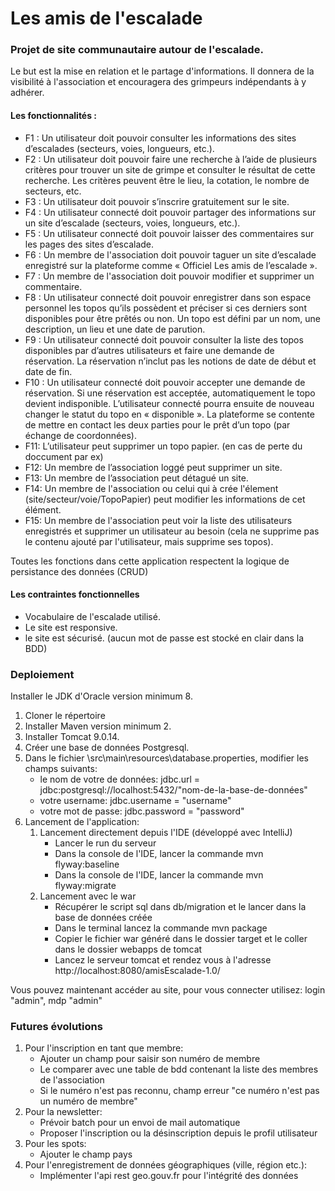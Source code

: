 # Les amis de l'escalade
### Projet de site communautaire autour de l'escalade.
<p>Le but est la mise en relation et le partage d'informations. 
 Il donnera de la visibilité à l'association et encouragera des grimpeurs indépendants à y adhérer.

#### Les fonctionnalités :
<ul>
    <li>F1 : Un utilisateur doit pouvoir consulter les informations des sites d’escalades (secteurs, voies, longueurs, etc.).</li>
    <li>F2 : Un utilisateur doit pouvoir faire une recherche à l’aide de plusieurs critères pour trouver un site de grimpe et consulter le résultat de cette recherche. 
    Les critères peuvent être le lieu, la cotation, le nombre de secteurs, etc. </li>
    <li>F3 : Un utilisateur doit pouvoir s’inscrire gratuitement sur le site.</li>
    <li>F4 : Un utilisateur connecté doit pouvoir partager des informations sur un site d’escalade (secteurs, voies, longueurs, etc.).</li>
    <li> F5 : Un utilisateur connecté doit pouvoir laisser des commentaires sur les pages des sites d’escalade. </li>
    <li> F6 : Un membre de l'association doit pouvoir taguer un site d’escalade enregistré sur la plateforme comme « Officiel Les amis de l’escalade ».</li>
    <li> F7 : Un membre de l'association doit pouvoir modifier et supprimer un commentaire.</li>
    <li> F8 : Un utilisateur connecté doit pouvoir enregistrer dans son espace personnel les topos qu’ils possèdent et préciser si ces derniers sont disponibles pour être prêtés ou non. Un topo est défini par un nom, une description, un lieu et une date de parution.</li>
    <li> F9 : Un utilisateur connecté doit pouvoir consulter la liste des topos disponibles par d’autres utilisateurs et faire une demande de réservation. La réservation n’inclut pas les notions de date de début et date de fin.</li>
    <li> F10 : Un utilisateur connecté doit pouvoir accepter une demande de réservation. Si une réservation est acceptée, automatiquement le topo devient indisponible. L’utilisateur connecté pourra ensuite de nouveau changer le statut du topo en « disponible ». 
    La plateforme se contente de mettre en contact les deux parties pour le prêt d’un topo (par échange de coordonnées).</li>
    <li> F11: L’utilisateur peut supprimer un topo papier. (en cas de perte du doccument par ex)</li>
    <li> F12: Un membre de l’association loggé peut supprimer un site.</li>
    <li> F13: Un membre de l’association peut détagué un site.</li>
    <li> F14: Un membre de l'association ou celui qui à crée l'élement (site/secteur/voie/TopoPapier) peut modifier les informations de cet élément.</li>
    <li> F15: Un membre de l'association peut voir la liste des utilisateurs enregistrés et supprimer un utilisateur au besoin (cela ne supprime pas le contenu ajouté par l'utilisateur, mais supprime ses topos).</li>
</ul>
<p>Toutes les fonctions dans cette application respectent la logique de persistance des données (CRUD)

#### Les contraintes fonctionnelles
<ul>
    <li>Vocabulaire de l'escalade utilisé.</li>
    <li>Le site est responsive.</li>
    <li>le site est sécurisé. (aucun mot de passe est stocké en clair dans la BDD)</li>
</ul>

### Deploiement

<p>Installer le JDK d'Oracle version minimum 8. 
<ol>
 <li>Cloner le répertoire</li>
   <li>Installer Maven version minimum 2.</li>
   <li>Installer Tomcat 9.0.14.</li>
   <li>Créer une base de données Postgresql.</li>
   <li>Dans le fichier \src\main\resources\database.properties, modifier les champs suivants:
   <ul>
      <li>le nom de votre de données: jdbc.url = jdbc:postgresql://localhost:5432/"nom-de-la-base-de-données" </li>
      <li>votre username: jdbc.username = "username" </li>
      <li>votre mot de passe: jdbc.password = "password" </li>
   </ul>
   </li>
<li>Lancement de l'application:
   <ol>
      <li>Lancement directement depuis l'IDE (développé avec IntelliJ)
          <ul>
              <li>Lancer le run du serveur</li>
              <li>Dans la console de l'IDE, lancer la commande mvn flyway:baseline</li>
              <li>Dans la console de l'IDE, lancer la commande mvn flyway:migrate</li>
          </ul>
      </li>
      <li>Lancement avec le war
          <ul>
              <li>Récupérer le script sql dans db/migration et le lancer dans la base de données créée</li>
              <li>Dans le terminal lancez la commande mvn package</li>
              <li>Copier le fichier war généré dans le dossier target et le coller dans le dossier webapps de tomcat</li>
              <li>Lancez le serveur tomcat et rendez vous à l'adresse http://localhost:8080/amisEscalade-1.0/</li>
          </ul>
      </li>
   </ol>
  </li>
 </ol>
<p> Vous pouvez maintenant accéder au site, pour vous connecter utilisez: login "admin", mdp "admin"


### Futures évolutions

<ol>
<li>Pour l'inscription en tant que membre:
    <ul>
        <li>Ajouter un champ pour saisir son numéro de membre</li>
        <li>Le comparer avec une table de bdd contenant la liste des  membres de l'association</li>
        <li>Si le numéro n'est pas reconnu, champ erreur "ce numéro n'est pas un numéro de membre"</li>
    </ul>
</li>
<li>Pour la newsletter:
    <ul>
        <li>Prévoir batch pour un envoi de mail automatique</li>
        <li>Proposer l'inscription ou la désinscription depuis le profil utilisateur</li>
    </ul>
</li>
<li>Pour les spots:
    <ul>
        <li>Ajouter le champ pays</li>
    </ul>
</li>
<li>
    Pour l'enregistrement de données géographiques (ville, région etc.):
    <ul>
        <li>Implémenter l'api rest geo.gouv.fr pour l'intégrité des données</li>
    </ul>
</li>
</ol>


